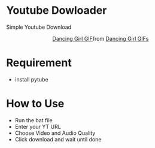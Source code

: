 # Youtube Dowloader

Simple Youtube Download

<div class="tenor-gif-embed" data-postid="2905325976641914654" align="center" data-share-method="host" data-aspect-ratio="1" data-width="100%"><a href="https://tenor.com/view/dancing-girl-gif-2905325976641914654">Dancing Girl GIF</a>from <a href="https://tenor.com/search/dancing+girl-gifs">Dancing Girl GIFs</a></div> <script type="text/javascript" async src="https://tenor.com/embed.js"></script>

# Requirement

- install pytube

# How to Use

- Run the bat file
- Enter your YT URL
- Choose Video and Audio Quality
- Click download and wait until done
